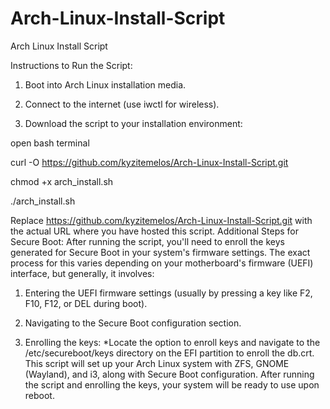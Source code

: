 # Arch-Linux-Install-Script
Arch Linux Install Script

Instructions to Run the Script:

1. Boot into Arch Linux installation media.

2. Connect to the internet (use iwctl for wireless).

3. Download the script to your installation environment:

open bash terminal

curl -O https://github.com/kyzitemelos/Arch-Linux-Install-Script.git

chmod +x arch_install.sh

./arch_install.sh

Replace https://github.com/kyzitemelos/Arch-Linux-Install-Script.git with the actual URL where you have hosted this script.
Additional Steps for Secure Boot:
After running the script, you'll need to enroll the keys generated for Secure Boot in your system's firmware settings. The exact process for this varies depending on your motherboard's firmware (UEFI) interface, but generally, it involves:

1. Entering the UEFI firmware settings (usually by pressing a key like F2, F10, F12, or DEL during boot).

2. Navigating to the Secure Boot configuration section.

3. Enrolling the keys:
*Locate the option to enroll keys and navigate to the /etc/secureboot/keys directory on the EFI partition to enroll the db.crt.
This script will set up your Arch Linux system with ZFS, GNOME (Wayland), and i3, along with Secure Boot configuration. After running the script and enrolling the keys, your system will be ready to use upon reboot.
